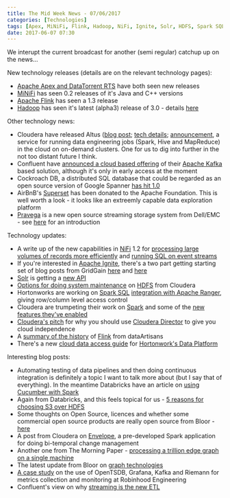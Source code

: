 ```yaml
---
title: The Mid Week News - 07/06/2017
categories: [Technologies]
tags: [Apex, MiNiFi, Flink, Hadoop, NiFi, Ignite, Solr, HDFS, Spark SQL, Spark, Cloudera Director, Flink, HDP, Kafka]
date: 2017-06-07 07:30
---
```

We interupt the current broadcast for another (semi regular) catchup up on the news...
<!--more-->

New technology releases (details are on the relevant technology pages):

* [Apache Apex and DataTorrent RTS](/technologies/apache-apex/) have both seen new releases
* [MiNiFi](/technologies/apache-nifi/minifi) has seen 0.2 releases of it's Java and C++ versions
* [Apache Flink](/technologies/apache-flink) has seen a 1.3 release
* [Hadoop](/technologies/hadoop) has seen it's latest (alpha3) release of 3.0 - details [here](http://hadoop.apache.org/docs/r3.0.0-alpha3/index.html) 

Other technology news:

* Cloudera have released Altus ([blog post](http://vision.cloudera.com/simplifying-big-data-in-the-cloud/); [tech details](http://blog.cloudera.com/blog/2017/05/data-engineering-with-cloudera-altus/); [announcement](http://community.cloudera.com/t5/Community-News-Release/Announce-Cloudera-Altus-is-now-available/m-p/55007#M175), a service for running data engineering jobs (Spark, Hive and MapReduce) in the cloud on on-demand clusters.  One for us to dig into further in the not too distant future I think.
* Confluent have [announced a cloud based offering](https://www.infoq.com/news/2017/05/Confluent-Cloud-Kafka-AWS) of their [Apache Kafka](/technologies/apache-kafka) based solution, although it's only in early access at the moment
* Cockroach DB, a distributed SQL database that could be regarded as an open source version of Google Spanner [has hit 1.0](https://www.infoq.com/news/2017/06/Cockroach-DB-Production-Release)
* AirBnB's [Superset](https://github.com/airbnb/superset) has been donated to the Apache Foundation.  This is well worth a look - it looks like an extreemly capable data exploration platform
* [Pravega](http://pravega.io/) is a new open source streaming storage system from Dell/EMC - see [here](https://siliconangle.com/blog/2017/04/17/dell-emc-takes-on-streaming-storage-with-open-source-solution-pravega-ffsf17/) for an introduction

Technology updates:

* A write up of the new capabilities in [NiFi](/technologies/apache-nifi) 1.2 for [processing large volumes of records more efficiently](https://blogs.apache.org/nifi/entry/record-oriented-data-with-nifi) and [running SQL on event streams](https://blogs.apache.org/nifi/entry/real-time-sql-on-event)
* If you're interested in [Apache Ignite](/technologies/apache-ignite), there's a two part getting starting set of blog posts from GridGain [here](https://www.gridgain.com/resources/blog/getting-started-apacher-ignitetm-part-i-0) and [here](https://www.gridgain.com/resources/blog/getting-started-apacher-ignitetm-part-2)
* [Solr](/technologies/apache-solr/) is getting a [new API](https://sematext.com/blog/2017/05/10/solr-v2-api/)
* [Options for doing system maintenance](http://blog.cloudera.com/blog/2017/05/hdfs-maintenance-state/) on [HDFS](/technologies/apache-hadoop/hdfs/) from Cloudera
* Hortonworks are working on [Spark SQL](/technologies/apache-spark/spark-sql) [integration with Apache Ranger](https://hortonworks.com/blog/row-column-level-control-apache-spark/), giving row/column level access control
* Cloudera are trumpeting their work on [Spark](/technologies/apache-spark/) and some of the [new features they've enabled](http://vision.cloudera.com/new-capabilities-for-apache-spark-users/)
* [Cloudera's pitch](http://blog.cloudera.com/blog/2017/05/how-to-avoid-cloud-vendor-lock-in-to-minimize-cost-and-risk/) for why you should use [Cloudera Director](/technologies/cloudera-director) to give you cloud independence
* A [summary of the history](https://data-artisans.com/blog/apache-flink-1-3-0-evolution-stream-processing) of [Flink](/technologies/apache-flink) from dataArtisans
* There's a new [cloud data access guide](https://docs.hortonworks.com/HDPDocuments/HDP2/HDP-2.6.1/bk_cloud-data-access/content/about.html) for [Hortonwork's Data Platform](/technologies/hortonworks-data-platform)

Interesting blog posts:

* Automating testing of data pipelines and then doing continuous integration is definitely a topic I want to talk more about (but I say that of everything).  In the meantime Databricks have an article on [using Cucumber with Spark](https://databricks.com/blog/2017/06/02/integrating-apache-spark-cucumber-behavioral-driven-development.html)
* Again from Databricks, and this feels topical for us - [5 reasons for choosing S3 over HDFS](https://databricks.com/blog/2017/05/31/top-5-reasons-for-choosing-s3-over-hdfs.html)
* Some thoughts on Open Source, licences and whether some commercial open source products are really open source from Bloor - [here](http://www.bloorresearch.com/analysis/the-open-source-dilemma/)
* A post from Cloudera on [Envelope](http://blog.cloudera.com/blog/2017/05/bi-temporal-data-modeling-with-envelope/), a pre-developed Spark application for doing bi-temporal change management
* Another one from The Morning Paper - [processing a trillion edge graph on a single machine](https://blog.acolyer.org/2017/05/30/mosaic-processing-a-trillion-edge-graph-on-a-single-machine/)
* The latest update from Bloor on [graph technologies](http://www.bloorresearch.com/blog/im-blog/graph-update-4-performance-scalability-and-neo4j/)
* [A case study](https://www.infoq.com/news/2017/05/metrics-monitoring-robinhood) on the use of OpenTSDB, Grafana, Kafka and Riemann for metrics collection and monitoring at Robinhood Engineering
* Confluent's view on why [streaming is the new ETL](https://www.confluent.io/blog/the-future-of-etl-isnt-what-it-used-to-be/)